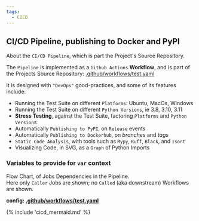 ```yaml
---
tags:
  - CICD
---
```


## CI/CD Pipeline, publishing to Docker and PyPI

About the `CI/CD Pipeline`, which is part the Project's Source Repository.

The `Pipeline` is implemented as a `Github Actions` **Workflow**, and is part
of the Projects Source Repository: [.github/workflows/test.yaml](.github/workflows/test.yaml)

It is designed with `"DevOps"` good-practices, and some of its features include:

- Running the Test Suite on different `Platforms`: Ubuntu, MacOs, Windows
- Running the Test Suite on different `Python Versions`, ie 3.8, 3.10, 3.11
- **Stress Testing**, against the Test Suite, factoring `Platforms` and `Python Version`s
- Automatically `Publishing to PyPI`, on `Release` events
- Automatically `Publishing to Dockerhub`, on *branches* and *tags*
- `Static Code Analysis`, with tools such as `Mypy`, `Ruff`, `Black`, and `Isort`
- Visualizing Code, in SVG, as a `Graph` of Python Imports


### Variables to provide for `var` context

Flow Chart, of Jobs Dependencies in the Pipeline.  
Here only `Caller` Jobs are shown; no `Called` (aka downstream) Workflows are shown.

[link]: https://github.com/boromir674/biskotaki-gold/blob/main/.github/workflows/test.yaml "Online Config File"

**config: [.github/workflows/test.yaml][link]**


{% include 'cicd_mermaid.md' %}
